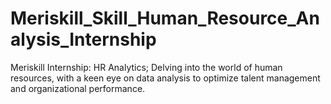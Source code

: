 # Meriskill_Skill_Human_Resource_Analysis_Internship
Meriskill Internship: HR Analytics; Delving into the world of human resources, with a keen eye  on data analysis to optimize talent management and organizational  performance.
